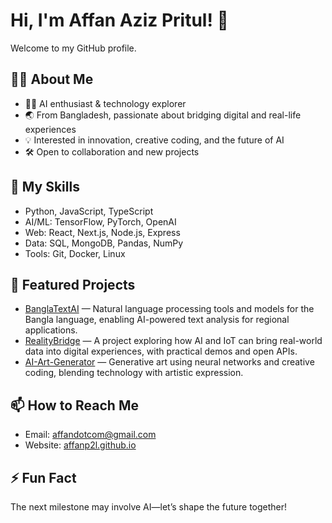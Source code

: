# Hi, I'm Affan Aziz Pritul! 👋

Welcome to my GitHub profile.

## 👨‍💻 About Me

- 🧑‍💻 AI enthusiast & technology explorer
- 🌏 From Bangladesh, passionate about bridging digital and real-life experiences
- 💡 Interested in innovation, creative coding, and the future of AI
- 🛠️ Open to collaboration and new projects

## 🚀 My Skills

- Python, JavaScript, TypeScript
- AI/ML: TensorFlow, PyTorch, OpenAI
- Web: React, Next.js, Node.js, Express
- Data: SQL, MongoDB, Pandas, NumPy
- Tools: Git, Docker, Linux

## 🌟 Featured Projects

- [BanglaTextAI](https://github.com/AffanP2L/BanglaTextAI) — Natural language processing tools and models for the Bangla language, enabling AI-powered text analysis for regional applications.
- [RealityBridge](https://github.com/AffanP2L/RealityBridge) — A project exploring how AI and IoT can bring real-world data into digital experiences, with practical demos and open APIs.
- [AI-Art-Generator](https://github.com/AffanP2L/AI-Art-Generator) — Generative art using neural networks and creative coding, blending technology with artistic expression.

## 📫 How to Reach Me

- Email: affandotcom@gmail.com
- Website: [affanp2l.github.io](https://affanp2l.github.io)

## ⚡ Fun Fact

The next milestone may involve AI—let’s shape the future together!
